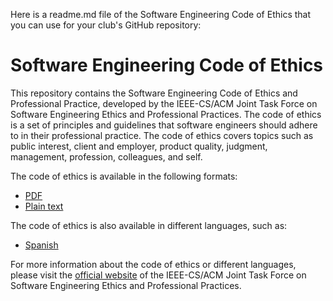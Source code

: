 Here is a readme.md file of the Software Engineering Code of Ethics that you can use for your club's GitHub repository:

# Software Engineering Code of Ethics

This repository contains the Software Engineering Code of Ethics and Professional Practice, developed by the IEEE-CS/ACM Joint Task Force on Software Engineering Ethics and Professional Practices. The code of ethics is a set of principles and guidelines that software engineers should adhere to in their professional practice. The code of ethics covers topics such as public interest, client and employer, product quality, judgment, management, profession, colleagues, and self.

The code of ethics is available in the following formats:

- [PDF](^1^)
- [Plain text](^3^)

The code of ethics is also available in different languages, such as:
- [Spanish](^https://www.acm.org/code-of-ethics/the-code-in-spanish^)

For more information about the code of ethics or different languages, please visit the [official website](^https://www.computer.org/education/code-of-ethics^) of the IEEE-CS/ACM Joint Task Force on Software Engineering Ethics and Professional Practices.
